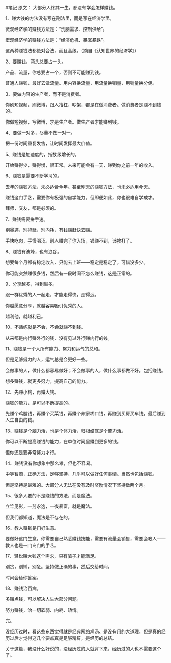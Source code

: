 #笔记 
原文：
大部分人终其一生，都没有学会怎样赚钱。

1、赚大钱的方法没有写在刑法里，而是写在经济学里。

微观经济学的赚钱方法是：“洗脑需求、控制供给”。

宏观经济学的赚钱方法是：“经济危机、暴涨暴跌”。

这两种赚钱法都绝对合法，而且高级。（摘自《认知世界的经济学》）

2、要赚钱，两头总要占一头。

产品、流量，你总要占一个，否则不可能赚到钱。

普通人赚钱，最好去做流量。用内容换流量，用流量换销量，用销量换分佣。

3、要做内容的生产者，而不是消费者。

你刷短视频，刷微博，跟人抬杠、吵架，都是在做消费者。做消费者是赚不到钱的。

你做短视频，写微博，才是生产者。做生产者才能赚到钱。

4、要做一对多，尽量不做一对一。

把一份时间重复发售，让时间发挥最大价值。

5、赚钱是加速度的，指数级增长的。

开始赚得少，赚得慢，很正常。未来可能会有一天，赚到你之前一年的收入。

6、赚钱是需要不断学习的。

去年的赚钱方法，未必适合今年。甚至昨天的赚钱方法，也未必适用今天。

赚钱这门手艺，需要你有极强的自学能力，但即便如此，你也很难自学成才。

拜师，交友，都是必须的。

7、赚钱需要拼手速。

别墨迹，别拖延，别内耗，有钱赚赶快去赚。

手快吃肉，手慢喝汤。别人赚完了你入场，钱赚不到，该挨打了。

8、赚钱有波峰，也有浪谷。

想要每个月都有稳定收入，只能去上班——稳定是稳定了，可惜没多少。

你可能突然赚很多钱，然后有一段时间不怎么赚钱，这是正常的。

9、分享越多，得到越多。

跟一群优秀的人一起走，才能走得快，走得远。

你越愿意分享，就越容易吸引优秀的人。

越利他，就越利己。

10、不熟练就是不会，不会就赚不到钱。

从来都是内行赚外行的钱，没有见过外行赚内行的钱。

11、赚钱是一个人所有能力、努力和运气的总和。

但是足够努力的人，运气总是会更好一些。

会做事的人，做什么都容易做好；不会做事的人，做什么事都做不好。包括赚钱。

想多赚钱，就更多努力，提高自己的能力。

12、先赚小钱，再赚大钱。

赚钱的能力，是可以不断提高的。

先赚个鸡腿钱，再赚个买菜钱，再赚个养家糊口钱，再赚到买房买车钱，最后赚到人生自由的钱。

13、赚钱是个脑力活，也是个体力活，归根结底是个苦力活。

你可以不断提高赚钱的能力，在单位时间里赚到更多的钱。

但你还是要非常努力才行。

14、赚钱没有你想象中那么难，但也不容易。

中等智商，正确方法，足够坚持，几乎可以做好任何事情。当然也包括赚钱。

但是坚持是最难的。大部分人无法在没有及时奖励情况下坚持做两个月。

15、很多人要的不是赚钱的方法，而是魔法。

立竿见影，一劳永逸，一夜暴富，就是魔法。

但我们都知道，魔法是不存在的。

16、教人赚钱是门好生意。

要做好这门生意，你需要自己熟悉赚钱技能，需要有流量会销售，需要会教人——教人也是一门专门的手艺。

17、轻松赚大钱这个需求，只有骗子才能满足。

别贪，别懒，别急。坚持做正确的事，然后交给时间。

时间会给你答案。

18、赚钱治百病。

多赚点钱，可以解决人生大部分问题。

努力赚钱，治一切软弱、内耗、矫情。

完。

没经历过时，看这些东西觉得就是经典网络鸡汤、是没有用的大道理，但是真的经历过后才觉得这几个要点真是足够精辟，是经历的总结。

关于这篇，我没什么好说的，没经历过的人就背下来，经历过的人也不需要这个了。